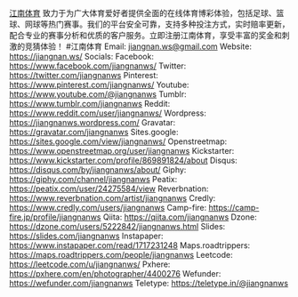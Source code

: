 <a href="https://jiangnan.ws/">江南体育</a> 致力于为广大体育爱好者提供全面的在线体育博彩体验，包括足球、篮球、网球等热门赛事。我们的平台安全可靠，支持多种投注方式，实时赔率更新，配合专业的赛事分析和优质的客户服务。立即注册江南体育，享受丰富的奖金和刺激的竞猜体验！
#江南体育
Email: jiangnan.ws@gmail.com
Website: <a href="https://jiangnan.ws/">https://jiangnan.ws/</a>
Socials:
Facebook: <a href="https://www.facebook.com/jiangnanws/">https://www.facebook.com/jiangnanws/</a>
Twitter: <a href="https://twitter.com/jiangnanws">https://twitter.com/jiangnanws</a>
Pinterest: <a href="https://www.pinterest.com/jiangnanws/">https://www.pinterest.com/jiangnanws/</a>
Youtube: <a href="https://www.youtube.com/@jiangnanws">https://www.youtube.com/@jiangnanws</a>
Tumblr: <a href="https://www.tumblr.com/jiangnanws">https://www.tumblr.com/jiangnanws</a>
Reddit: <a href="https://www.reddit.com/user/jiangnanws/">https://www.reddit.com/user/jiangnanws/</a>
Wordpress: <a href="https://jiangnanws.wordpress.com/">https://jiangnanws.wordpress.com/</a>
Gravatar: <a href="https://gravatar.com/jiangnanws">https://gravatar.com/jiangnanws</a>
Sites.google: <a href="https://sites.google.com/view/jiangnanws/">https://sites.google.com/view/jiangnanws/</a>
Openstreetmap: <a href="https://www.openstreetmap.org/user/jiangnanws">https://www.openstreetmap.org/user/jiangnanws</a>
Kickstarter: <a href="https://www.kickstarter.com/profile/869891824/about">https://www.kickstarter.com/profile/869891824/about</a>
Disqus: <a href="https://disqus.com/by/jiangnanws/about/">https://disqus.com/by/jiangnanws/about/</a>
Giphy: <a href="https://giphy.com/channel/jiangnanws">https://giphy.com/channel/jiangnanws</a>
Peatix: <a href="https://peatix.com/user/24275584/view">https://peatix.com/user/24275584/view</a>
Reverbnation: <a href="https://www.reverbnation.com/artist/jiangnanws">https://www.reverbnation.com/artist/jiangnanws</a>
Credly: <a href="https://www.credly.com/users/jiangnanws">https://www.credly.com/users/jiangnanws</a>
Camp-fire: <a href="https://camp-fire.jp/profile/jiangnanws">https://camp-fire.jp/profile/jiangnanws</a>
Qiita: <a href="https://qiita.com/jiangnanws">https://qiita.com/jiangnanws</a>
Dzone: <a href="https://dzone.com/users/5222842/jiangnanws.html">https://dzone.com/users/5222842/jiangnanws.html</a>
Slides: <a href="https://slides.com/jiangnanws">https://slides.com/jiangnanws</a>
Instapaper: <a href="https://www.instapaper.com/read/1717231248">https://www.instapaper.com/read/1717231248</a>
Maps.roadtrippers: <a href="https://maps.roadtrippers.com/people/jiangnanws">https://maps.roadtrippers.com/people/jiangnanws</a>
Leetcode: <a href="https://leetcode.com/u/jiangnanws/">https://leetcode.com/u/jiangnanws/</a>
Pxhere: <a href="https://pxhere.com/en/photographer/4400276">https://pxhere.com/en/photographer/4400276</a>
Wefunder: <a href="https://wefunder.com/jiangnanws">https://wefunder.com/jiangnanws</a>
Teletype: <a href="https://teletype.in/@jiangnanws">https://teletype.in/@jiangnanws</a>